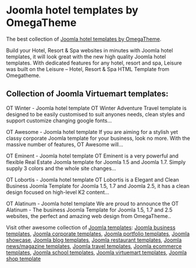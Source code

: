 # Joomla hotel templates by OmegaTheme
The best collection of <a href="http://www.omegatheme.com/joomla-hotel-templates">Joomla hotel templates by OmegaTheme</a>.

Build your Hotel, Resort & Spa websites in minutes with Joomla hotel templates, it will look great with the new high quality Joomla hotel templates. With dedicated features for any hotel, resort and spa, Leisure was built on the Leisure – Hotel, Resort & Spa HTML Template from Omegatheme.

## Collection of Joomla Virtuemart templates:

OT Winter - Joomla hotel template
OT Winter Adventure Travel template is designed to be easily customised to suit anyones needs, clean styles and support customize changing google fonts...

OT Awesome - Joomla hotel template
If you are aiming for a stylish yet classy corporate Joomla template for your business, look no more. With the massive number of features, OT Awesome will...

OT Eminent - Joomla hotel template
OT Eminent is a very powerful and flexible Real Estate Joomla template for Joomla 1.5 and Joomla 1.7. Simply supply 3 colors and the whole site changes...

OT Lobortis - Joomla hotel template
OT Lobortis is a Elegant and Clean Business Joomla Template for Joomla 1.5, 1.7 and Joomla 2.5, it has a clean design focused on high-level K2 content...

OT Alatinum - Joomla hotel template
We are proud to announce the OT Alatinum - The business Joomla Template for Joomla 1.5, 1.7 and 2.5 websites, the perfect and amazing web design from OmegaTheme..

Visit other awesome collection of <a href="http://www.omegatheme.com/joomla-templates">Joomla templates</a>: <a href="http://www.omegatheme.com/joomla-business-templates">Joomla business templates</a>, <a href="http://www.omegatheme.com/joomla-corporate-templates">Joomla corporate templates</a>, <a href="http://www.omegatheme.com/joomla-portfolio-templates">Joomla portfolio templates</a>, <a href="http://www.omegatheme.com/joomla-showcase-templates">Joomla showcase</a>, <a href="http://www.omegatheme.com/joomla-blog-templates">Joomla blog templates</a>, <a href="http://www.omegatheme.com/joomla-restaurant-templates">Joomla restaurant templates</a>, <a href="http://www.omegatheme.com/joomla-news-magazine-templates">Joomla news/magazine templates</a>, <a href="http://www.omegatheme.com/joomla-travel-templates">Joomla travel templates</a>, <a href="http://www.omegatheme.com/joomla-ecommerce-templates">Joomla ecommerce templates</a>, <a href="http://www.omegatheme.com/joomla-school-templates">Joomla school templates</a>, <a href="http://www.omegatheme.com/joomla-virtuemart-templates">Joomla virtuemart templates</a>, <a href="http://www.omegatheme.com/joomla-shop-templates">Joomla shop template</a>
